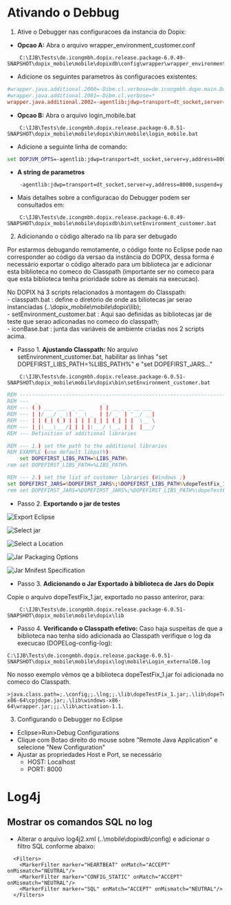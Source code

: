 # Ativando o Debbug

1. Ative o Debugger nas configuracoes da instancia do Dopix: 

- **Opcao A:** Abra o arquivo wrapper_environment_customer.conf
~~~
    C:\IJB\Tests\de.icongmbh.dopix.release.package-6.0.49-SNAPSHOT\dopix_mobile\mobile\dopixdb\config\wrapper\wrapper_environment_customer.conf
~~~

- Adicione os seguintes parametros às configuracoes existentes: 
~~~conf
#wrapper.java.additional.2000=-Dibm.cl.verbose=de.icongmbh.dope.main.DopixServerApplication
#wrapper.java.additional.2001=-Dibm.cl.verbose=*
wrapper.java.additional.2002=-agentlib:jdwp=transport=dt_socket,server=y,address=8000,suspend=y
~~~


- **Opcao B:** Abra o arquivo login_mobile.bat 
~~~
    C:\IJB\Tests\de.icongmbh.dopix.release.package-6.0.51-SNAPSHOT\dopix_mobile\mobile\dopix\bin\mobile\login_mobile.bat
~~~

- Adicione a seguinte linha de comando: 

~~~bat
set DOPJVM_OPTS=-agentlib:jdwp=transport=dt_socket,server=y,address=8000,suspend=y
~~~


- **A string de parametros**
~~~
    -agentlib:jdwp=transport=dt_socket,server=y,address=8000,suspend=y
~~~

- Mais detalhes sobre a configuracao do Debugger podem ser consultados em:
~~~
    C:\IJB\Tests\de.icongmbh.dopix.release.package-6.0.49-SNAPSHOT\dopix_mobile\mobile\dopixdb\bin\setEnvironment_customer.bat
~~~

2. Adicionando o código alterado na lib para ser debugado

Por estarmos debugando remotamente, o código fonte no Eclipse pode nao corresponder ao código da versao da instância do DOPIX, dessa forma é necessário exportar o código alterado para um biblioteca jar e adicionar esta biblioteca no comeco do Classpath (importante ser no comeco para que esta biblioteca tenha prioridade sobre as demais na execucao).   

No DOPIX há 3 scripts relacionados à montagem do Classpath:  
    - classpath.bat : define o diretório de onde as biliotecas jar serao instanciadas (..\dopix_mobile\mobile\dopix\lib);   
    - setEnvironment_customer.bat : Aqui sao definidas as bibliotecas jar de teste que serao adiconadas no comeco do classpath;  
    - iconBase.bat : junta das variáveis de ambiente criadas nos 2 scripts acima.   

- Passo 1. **Ajustando Classpath:** No arquivo setEnvironment_customer.bat, habilitar as linhas "set DOPEFIRST_LIBS_PATH=%LIBS_PATH%"  e  "set DOPEFIRST_JARS..."
~~~
    C:\IJB\Tests\de.icongmbh.dopix.release.package-6.0.51-SNAPSHOT\dopix_mobile\mobile\dopix\bin\setEnvironment_customer.bat
~~~
~~~bat
REM -------------------------------------------------------------------------------------------
REM ---  _                     _
REM --- (_) ___ ___  _ __     | | __ _ _ __ ___
REM --- | |/ __/ _ \| '_ \ _  | |/ _` | '__/ __|
REM --- | | (_| (_) | | | | |_| | (_| | |  \__ \
REM --- |_|\___\___/|_| |_|\___/ \__,_|_|  |___/
REM --- Definition of additional libraries

REM --- 1.) set the path to the additional libraries
REM EXAMPLE (use default libpath):
    set DOPEFIRST_LIBS_PATH=%LIBS_PATH%
rem set DOPEFIRST_LIBS_PATH=%LIBS_PATH%

REM --- 2.) set the list of customer libraries (Windows ;)
set DOPEFIRST_JARS=%DOPEFIRST_JARS%;%DOPEFIRST_LIBS_PATH%\dopeTestFix_1.jar
rem set DOPEFIRST_JARS=%DOPEFIRST_JARS%;%DOPEFIRST_LIBS_PATH%\dopeTestFix_2.jar
~~~
- Passo 2. **Exportando o jar de testes**

![Export Eclipse](assets/Export.png)

![Select jar](<assets/Export Jar.png>)

![Select a Location](<assets/select a location.png>)

![Jar Packaging Options](<assets/Jar Packaging Options.png>)

![Jar Mnifest Specification](<assets/Jar Manifest Specification.png>)

- Passo 3. **Adicionando o Jar Exportado à biblioteca de Jars do Dopix**

Copie o arquivo dopeTestFix_1.jar, exportado no passo anteriror, para: 
~~~
    C:\IJB\Tests\de.icongmbh.dopix.release.package-6.0.51-SNAPSHOT\dopix_mobile\mobile\dopix\lib
~~~


- Passo 4. **Verificando o Classpath efetivo:** Caso haja suspeitas de que a biblioteca nao tenha sido adicionada ao Classpath verifique o log da execucao (DOPELog-config-log):
~~~
C:\IJB\Tests\de.icongmbh.dopix.release.package-6.0.51-SNAPSHOT\dopix_mobile\mobile\dopix\log\mobile\Login_externalDB.log
~~~

No nosso exemplo vêmos qe a biblioteca dopeTestFix_1.jar foi adicionada no comeco do Classpath.
~~~
>java.class.path=;.\config;;.\lng;;.\lib\dopeTestFix_1.jar;.\lib\dopeTest.jar;.\lib\dopeFixes.jar;.\lib\dopeCustom.jar;;.\lib\windows-x86-64\cpjdope.jar;.\lib\windows-x86-64\wrapper.jar;;;.\lib\activation-1.1.
~~~


3. Configurando o Debugger no Eclipse

- Eclipse>Run>Debug Configurations
- Clique com Botao direito do mouse sobre "Remote Java Application" e selecione "New Configuration"
- Ajustar as propriedades Host e Port, se necessário
    - HOST: Localhost 
    - PORT: 8000 

# Log4j

## Mostrar os comandos SQL no log 

- Alterar o arquivo log4j2.xml (..\mobile\dopixdb\config) e adicionar o filtro SQL conforme abaixo: 
~~~
  <Filters>
    <MarkerFilter marker="HEARTBEAT" onMatch="ACCEPT" onMismatch="NEUTRAL"/>
    <MarkerFilter marker="CONFIG_STATIC" onMatch="ACCEPT" onMismatch="NEUTRAL"/>
	<MarkerFilter marker="SQL" onMatch="ACCEPT" onMismatch="NEUTRAL"/>
  </Filters>
~~~


